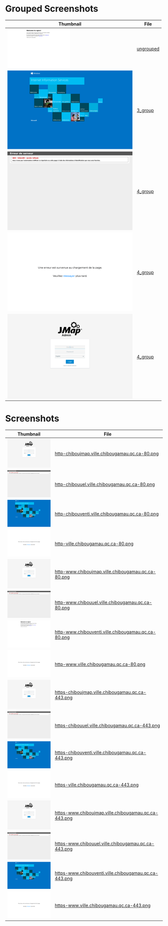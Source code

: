 # Grouped Screenshots
| Thumbnail | File |
| --- | --- |
| <a href='grouped_samples/1_ungrouped_http-www.chibouventi.ville.chibougamau.qc.ca-80.png' target='_blank'><img src='groups_samples/thumbnails/1_ungrouped_http-www.chibouventi.ville.chibougamau.qc.ca-80.png' alt='Thumbnail' /></a> | <a href='grouped/ungrouped' target='_blank'>ungrouped</a> |
| <a href='grouped_samples/3_group_4_https-www.chibouventi.ville.chibougamau.qc.ca-443.png' target='_blank'><img src='groups_samples/thumbnails/3_group_4_https-www.chibouventi.ville.chibougamau.qc.ca-443.png' alt='Thumbnail' /></a> | <a href='grouped/3_group' target='_blank'>3_group</a> |
| <a href='grouped_samples/4_group_2_https-chibouuel.ville.chibougamau.qc.ca-443.png' target='_blank'><img src='groups_samples/thumbnails/4_group_2_https-chibouuel.ville.chibougamau.qc.ca-443.png' alt='Thumbnail' /></a> | <a href='grouped/4_group' target='_blank'>4_group</a> |
| <a href='grouped_samples/4_group_3_https-ville.chibougamau.qc.ca-443.png' target='_blank'><img src='groups_samples/thumbnails/4_group_3_https-ville.chibougamau.qc.ca-443.png' alt='Thumbnail' /></a> | <a href='grouped/4_group' target='_blank'>4_group</a> |
| <a href='grouped_samples/4_group_5_http-chiboujmap.ville.chibougamau.qc.ca-80.png' target='_blank'><img src='groups_samples/thumbnails/4_group_5_http-chiboujmap.ville.chibougamau.qc.ca-80.png' alt='Thumbnail' /></a> | <a href='grouped/4_group' target='_blank'>4_group</a> |

# Screenshots
| Thumbnail | File |
| --- | --- |
| <a href='screenshots/http-chiboujmap.ville.chibougamau.qc.ca-80.png' target='_blank'><img src='screenshots/thumbnails/http-chiboujmap.ville.chibougamau.qc.ca-80.png' alt='Thumbnail' /></a> | <a href='screenshots/http-chiboujmap.ville.chibougamau.qc.ca-80.png' target='_blank'>http-chiboujmap.ville.chibougamau.qc.ca-80.png</a> |
| <a href='screenshots/http-chibouuel.ville.chibougamau.qc.ca-80.png' target='_blank'><img src='screenshots/thumbnails/http-chibouuel.ville.chibougamau.qc.ca-80.png' alt='Thumbnail' /></a> | <a href='screenshots/http-chibouuel.ville.chibougamau.qc.ca-80.png' target='_blank'>http-chibouuel.ville.chibougamau.qc.ca-80.png</a> |
| <a href='screenshots/http-chibouventi.ville.chibougamau.qc.ca-80.png' target='_blank'><img src='screenshots/thumbnails/http-chibouventi.ville.chibougamau.qc.ca-80.png' alt='Thumbnail' /></a> | <a href='screenshots/http-chibouventi.ville.chibougamau.qc.ca-80.png' target='_blank'>http-chibouventi.ville.chibougamau.qc.ca-80.png</a> |
| <a href='screenshots/http-ville.chibougamau.qc.ca-80.png' target='_blank'><img src='screenshots/thumbnails/http-ville.chibougamau.qc.ca-80.png' alt='Thumbnail' /></a> | <a href='screenshots/http-ville.chibougamau.qc.ca-80.png' target='_blank'>http-ville.chibougamau.qc.ca-80.png</a> |
| <a href='screenshots/http-www.chiboujmap.ville.chibougamau.qc.ca-80.png' target='_blank'><img src='screenshots/thumbnails/http-www.chiboujmap.ville.chibougamau.qc.ca-80.png' alt='Thumbnail' /></a> | <a href='screenshots/http-www.chiboujmap.ville.chibougamau.qc.ca-80.png' target='_blank'>http-www.chiboujmap.ville.chibougamau.qc.ca-80.png</a> |
| <a href='screenshots/http-www.chibouuel.ville.chibougamau.qc.ca-80.png' target='_blank'><img src='screenshots/thumbnails/http-www.chibouuel.ville.chibougamau.qc.ca-80.png' alt='Thumbnail' /></a> | <a href='screenshots/http-www.chibouuel.ville.chibougamau.qc.ca-80.png' target='_blank'>http-www.chibouuel.ville.chibougamau.qc.ca-80.png</a> |
| <a href='screenshots/http-www.chibouventi.ville.chibougamau.qc.ca-80.png' target='_blank'><img src='screenshots/thumbnails/http-www.chibouventi.ville.chibougamau.qc.ca-80.png' alt='Thumbnail' /></a> | <a href='screenshots/http-www.chibouventi.ville.chibougamau.qc.ca-80.png' target='_blank'>http-www.chibouventi.ville.chibougamau.qc.ca-80.png</a> |
| <a href='screenshots/http-www.ville.chibougamau.qc.ca-80.png' target='_blank'><img src='screenshots/thumbnails/http-www.ville.chibougamau.qc.ca-80.png' alt='Thumbnail' /></a> | <a href='screenshots/http-www.ville.chibougamau.qc.ca-80.png' target='_blank'>http-www.ville.chibougamau.qc.ca-80.png</a> |
| <a href='screenshots/https-chiboujmap.ville.chibougamau.qc.ca-443.png' target='_blank'><img src='screenshots/thumbnails/https-chiboujmap.ville.chibougamau.qc.ca-443.png' alt='Thumbnail' /></a> | <a href='screenshots/https-chiboujmap.ville.chibougamau.qc.ca-443.png' target='_blank'>https-chiboujmap.ville.chibougamau.qc.ca-443.png</a> |
| <a href='screenshots/https-chibouuel.ville.chibougamau.qc.ca-443.png' target='_blank'><img src='screenshots/thumbnails/https-chibouuel.ville.chibougamau.qc.ca-443.png' alt='Thumbnail' /></a> | <a href='screenshots/https-chibouuel.ville.chibougamau.qc.ca-443.png' target='_blank'>https-chibouuel.ville.chibougamau.qc.ca-443.png</a> |
| <a href='screenshots/https-chibouventi.ville.chibougamau.qc.ca-443.png' target='_blank'><img src='screenshots/thumbnails/https-chibouventi.ville.chibougamau.qc.ca-443.png' alt='Thumbnail' /></a> | <a href='screenshots/https-chibouventi.ville.chibougamau.qc.ca-443.png' target='_blank'>https-chibouventi.ville.chibougamau.qc.ca-443.png</a> |
| <a href='screenshots/https-ville.chibougamau.qc.ca-443.png' target='_blank'><img src='screenshots/thumbnails/https-ville.chibougamau.qc.ca-443.png' alt='Thumbnail' /></a> | <a href='screenshots/https-ville.chibougamau.qc.ca-443.png' target='_blank'>https-ville.chibougamau.qc.ca-443.png</a> |
| <a href='screenshots/https-www.chiboujmap.ville.chibougamau.qc.ca-443.png' target='_blank'><img src='screenshots/thumbnails/https-www.chiboujmap.ville.chibougamau.qc.ca-443.png' alt='Thumbnail' /></a> | <a href='screenshots/https-www.chiboujmap.ville.chibougamau.qc.ca-443.png' target='_blank'>https-www.chiboujmap.ville.chibougamau.qc.ca-443.png</a> |
| <a href='screenshots/https-www.chibouuel.ville.chibougamau.qc.ca-443.png' target='_blank'><img src='screenshots/thumbnails/https-www.chibouuel.ville.chibougamau.qc.ca-443.png' alt='Thumbnail' /></a> | <a href='screenshots/https-www.chibouuel.ville.chibougamau.qc.ca-443.png' target='_blank'>https-www.chibouuel.ville.chibougamau.qc.ca-443.png</a> |
| <a href='screenshots/https-www.chibouventi.ville.chibougamau.qc.ca-443.png' target='_blank'><img src='screenshots/thumbnails/https-www.chibouventi.ville.chibougamau.qc.ca-443.png' alt='Thumbnail' /></a> | <a href='screenshots/https-www.chibouventi.ville.chibougamau.qc.ca-443.png' target='_blank'>https-www.chibouventi.ville.chibougamau.qc.ca-443.png</a> |
| <a href='screenshots/https-www.ville.chibougamau.qc.ca-443.png' target='_blank'><img src='screenshots/thumbnails/https-www.ville.chibougamau.qc.ca-443.png' alt='Thumbnail' /></a> | <a href='screenshots/https-www.ville.chibougamau.qc.ca-443.png' target='_blank'>https-www.ville.chibougamau.qc.ca-443.png</a> |
